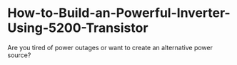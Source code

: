 # How-to-Build-an-Powerful-Inverter-Using-5200-Transistor
Are you tired of power outages or want to create an alternative power source?
